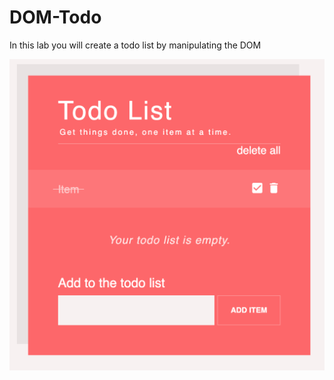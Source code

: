 # DOM-Todo
In this lab you will create a todo list by manipulating the DOM

![alt text](assests/todohome.png)